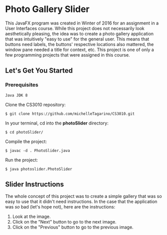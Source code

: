 # Photo Gallery Slider
This JavaFX program was created in Winter of 2016 for an assignment in a User Interfaces course. While this project does not necessarily look aesthetically pleasing, the idea was to create a photo gallery application that was intuitively "easy to use" for the general user. This means that buttons need labels, the buttons' respective locations also mattered, the window pane needed a title for context, etc. This project is one of only a few programming projects that were assigned in this course.

## Let's Get You Started
### Prerequisites
	
	Java JDK 8

Clone the CS3010 repository:

	$ git clone https://github.com/michelleTagarino/CS3010.git

In your terminal, cd into the **photoSlider** directory:

	$ cd photoSlider/

Compile the project:

	$ javac -d . PhotoSlider.java

Run the project:

	$ java photoslider.PhotoSlider


## Slider Instructions

The whole concept of this project was to create a simple gallery that was so easy to use that it didn't need instructions.
In the case that the application was *so* bad (let's hope not), here are the instructions:
1. Look at the image.
2. Click on the "Next" button to go to the next image.
3. Click on the "Previous" button to go to the previous image.